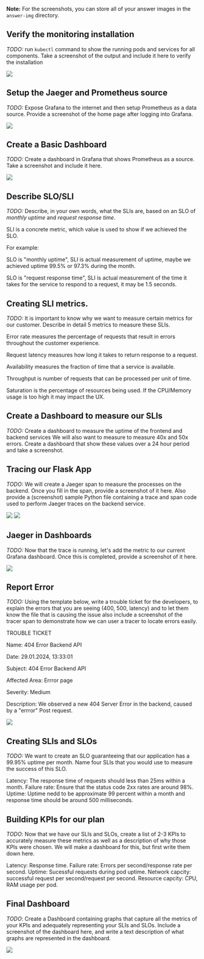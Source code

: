 **Note:** For the screenshots, you can store all of your answer images in the `answer-img` directory.

## Verify the monitoring installation

*TODO:* run `kubectl` command to show the running pods and services for all components. Take a screenshot of the output and include it here to verify the installation

![](answer-img/1_installation.PNG)

## Setup the Jaeger and Prometheus source
*TODO:* Expose Grafana to the internet and then setup Prometheus as a data source. Provide a screenshot of the home page after logging into Grafana.

![](answer-img/2_grafana.PNG)

## Create a Basic Dashboard
*TODO:* Create a dashboard in Grafana that shows Prometheus as a source. Take a screenshot and include it here.

![](answer-img/3_basic.PNG)

## Describe SLO/SLI
*TODO:* Describe, in your own words, what the SLIs are, based on an SLO of *monthly uptime* and *request response time*.

SLI is a concrete metric, which value is used to show if we achieved the SLO.

For example: 

SLO is "monthly uptime", SLI is actual measurement of uptime, maybe we achieved uptime 99.5% or 97.3% during the month.

SLO is "request response time", SLI is actual measurement of the time it takes for the service to respond to a request, it may be 1.5 seconds.

## Creating SLI metrics.
*TODO:* It is important to know why we want to measure certain metrics for our customer. Describe in detail 5 metrics to measure these SLIs. 

Error rate measures the percentage of requests that result in errors throughout the customer experience.
 
Request latency measures how long it takes to return response to a request.
 
Availability measures the fraction of time that a service is available.
 
Throughput is number of requests that can be processed per unit of time.
 
Saturation is the percentage of resources being used. If the CPU/Memory usage is too high it may impact the UX.

## Create a Dashboard to measure our SLIs
*TODO:* Create a dashboard to measure the uptime of the frontend and backend services We will also want to measure to measure 40x and 50x errors. Create a dashboard that show these values over a 24 hour period and take a screenshot.

## Tracing our Flask App
*TODO:*  We will create a Jaeger span to measure the processes on the backend. Once you fill in the span, provide a screenshot of it here. Also provide a (screenshot) sample Python file containing a trace and span code used to perform Jaeger traces on the backend service.

![](answer-img/5_jaeger.PNG)
![](answer-img/6_span.PNG)

## Jaeger in Dashboards
*TODO:* Now that the trace is running, let's add the metric to our current Grafana dashboard. Once this is completed, provide a screenshot of it here.

![](answer-img/7_grafana_jaeger.PNG)

## Report Error
*TODO:* Using the template below, write a trouble ticket for the developers, to explain the errors that you are seeing (400, 500, latency) and to let them know the file that is causing the issue also include a screenshot of the tracer span to demonstrate how we can user a tracer to locate errors easily.

TROUBLE TICKET

Name: 404 Error Backend API

Date: 29.01.2024, 13:33:01

Subject: 404 Error Backend API 

Affected Area: Errror page

Severity: Medium

Description: We observed a new 404 Server Error in the backend, caused by a "errror" Post request.

![](answer-img/8_jaeger_backend_error.PNG)

## Creating SLIs and SLOs
*TODO:* We want to create an SLO guaranteeing that our application has a 99.95% uptime per month. Name four SLIs that you would use to measure the success of this SLO.

Latency: The response time of requests should less than 25ms within a month.
Failure rate: Ensure that the status code 2xx rates are around 98%.
Uptime: Uptime nedd to be approximate 99 percent within a month and response time should be around 500 milliseconds.

## Building KPIs for our plan
*TODO*: Now that we have our SLIs and SLOs, create a list of 2-3 KPIs to accurately measure these metrics as well as a description of why those KPIs were chosen. We will make a dashboard for this, but first write them down here.

Latency: Response time.
Failure rate: Errors per second/response rate per second.
Uptime: Sucessful requests during pod uptime.
Network capcity: successful request per second/request per second.
Resource capcity: CPU, RAM usage per pod.

## Final Dashboard
*TODO*: Create a Dashboard containing graphs that capture all the metrics of your KPIs and adequately representing your SLIs and SLOs. Include a screenshot of the dashboard here, and write a text description of what graphs are represented in the dashboard.  

![](answer-img/9_grafana_dashboard.PNG)
